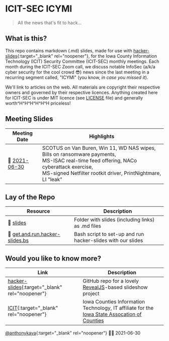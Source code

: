 # ICIT-SEC ICYMI
> All the news that's fit to hack...

## What is this?

This repo contains markdown (.md) slides, made for use with [hacker-slides](https://github.com/msoedov/hacker-slides){:target="_blank" rel="noopener"}, for the Iowa County Information Technology (ICIT) Security Committee (ICIT-SEC) monthly meetings. Each month during the ICIT-SEC Zoom call, we discuss notable InfoSec (a/k/a cyber security for the cool crowd :sunglasses:) news since the last meeting in a recurring segment called, "ICYMI" (you know, *in case you missed it*).

We'll link to articles on the web. All materials are copyright their respective owners and governed by their respective licences. Anything created here for ICIT-SEC is under MIT licence (see [LICENSE](LICENSE) file) and generally worth^H^H^H^H^H^H priceless!

## Meeting Slides

Meeting Date | Highlights
--- | ---
:floppy_disk: [2021-06-30](slides/2021-06-30.icit-sec.icymi.slides.md) | SCOTUS on Van Buren, Win 11, WD NAS wipes, Bills on ransomware payments,<br>MS-ISAC real-time feed offering, NACo cyberattack exercise,<br>MS-signed Netfilter rootkit driver, PrintNightmare, LI "leak"


## Lay of the Repo

Resource | Description
--- | ---
:file_folder: [slides](slides) | Folder with slides (including links) as .md files
:shell: [get.and.run.hacker-slides.bs](get.and.run.hacker-slides.bs) | Bash script to set-up and run hacker-slides with our slides

## Would you like to know more?

Link | Description
--- | ---
[hacker-slides](https://github.com/msoedov/hacker-slides){:target="_blank" rel="noopener"} | GitHub repo for a lovely [RevealJS](https://revealjs.com)-based slideshow project
[ICIT](https://iowacountiesit.org){:target="_blank" rel="noopener"} | Iowa Counties Information Technology, IT affiliate for the [Iowa State Assocation of Counties](https://iowacounties.org)

[@anthonykava](https://forensic.coffee){:target="_blank" rel="noopener"} :male_detective: 2021-06-30

